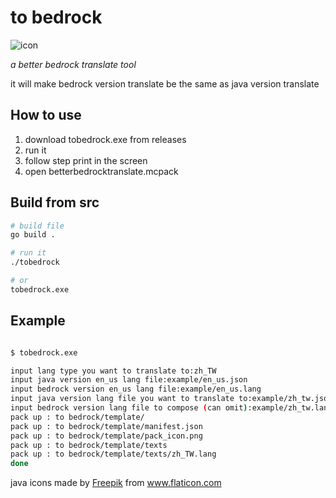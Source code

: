 # to bedrock

![icon](https://i.imgur.com/yprFoFr.png)

_a better bedrock translate tool_

it will make bedrock version translate be the same as java version translate

## How to use

1. download tobedrock.exe from releases
2. run it
3. follow step print in the screen
4. open betterbedrocktranslate.mcpack

## Build from src

```bash
# build file
go build .

# run it
./tobedrock

# or
tobedrock.exe
```

## Example
```bash

$ tobedrock.exe

input lang type you want to translate to:zh_TW      
input java version en_us lang file:example/en_us.json
input bedrock version en_us lang file:example/en_us.lang
input java version lang file you want to translate to:example/zh_tw.json
input bedrock version lang file to compose (can omit):example/zh_tw.lang
pack up : to bedrock/template/
pack up : to bedrock/template/manifest.json
pack up : to bedrock/template/pack_icon.png
pack up : to bedrock/template/texts
pack up : to bedrock/template/texts/zh_TW.lang
done
```

<div>java icons made by <a href="https://www.freepik.com" title="Freepik">Freepik</a> from <a href="https://www.flaticon.com/" title="Flaticon">www.flaticon.com</a></div>